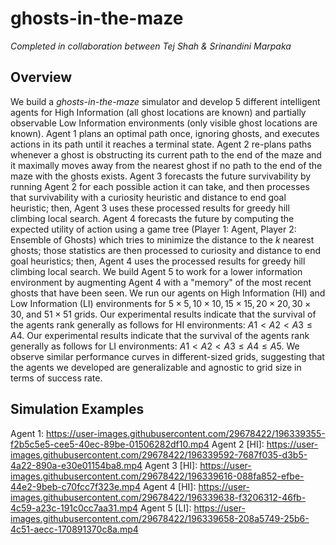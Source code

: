 # ghosts-in-the-maze
*Completed in collaboration between Tej Shah & Srinandini Marpaka*

## Overview
We build a *ghosts-in-the-maze* simulator and develop 5 different intelligent agents for High Information (all ghost locations are known) and partially observable Low Information environments (only visible ghost locations are known). Agent 1 plans an optimal path once, ignoring ghosts, and executes actions in its path until it reaches a terminal state. Agent 2 re-plans paths whenever a ghost is obstructing its current path to the end of the maze and it maximally moves away from the nearest ghost if no path to the end of the maze with the ghosts exists. Agent 3 forecasts the future survivability by running Agent 2 for each possible action it can take, and then processes that survivability with a curiosity heuristic and distance to end goal heuristic; then, Agent 3 uses these processed results for greedy hill climbing local search. Agent 4 forecasts the future by computing the expected utility of action using a game tree (Player 1: Agent, Player 2: Ensemble of Ghosts) which tries to minimize the distance to the $k$ nearest ghosts; those statistics are then processed to curiosity and distance to end goal heuristics; then, Agent 4 uses the processed results for greedy hill climbing local search. We build Agent 5 to work for a lower information environment by augmenting Agent 4 with a "memory" of the most recent ghosts that have been seen. We run our agents on High Information (HI) and Low Information (LI) environments for $5 \times 5, 10 \times 10, 15 \times 15, 20 \times 20, 30 \times 30$, and $51 \times 51$ grids. Our experimental results indicate that the survival of the agents rank generally as follows for HI environments: $A1 < A2 < A3 \leq A4$. Our experimental results indicate that the survival of the agents rank generally as follows for LI environments: $A1 < A2 < A3 \leq A4 \leq A5$. We observe similar performance curves in different-sized grids, suggesting that the agents we developed are generalizable and agnostic to grid size in terms of success rate. 

## Simulation Examples
Agent 1: https://user-images.githubusercontent.com/29678422/196339355-f2b5c5e5-cee5-40ec-89be-01506282df10.mp4
Agent 2 [HI]: https://user-images.githubusercontent.com/29678422/196339592-7687f035-d3b5-4a22-890a-e30e01154ba8.mp4
Agent 3 [HI]: https://user-images.githubusercontent.com/29678422/196339616-088fa852-efbe-44e2-9beb-c70fcc7f323e.mp4
Agent 4 [HI]: https://user-images.githubusercontent.com/29678422/196339638-f3206312-46fb-4c59-a23c-191c0cc7aa31.mp4
Agent 5 [LI]: https://user-images.githubusercontent.com/29678422/196339658-208a5749-25b6-4c51-aecc-170891370c8a.mp4


